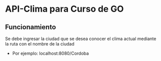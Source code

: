 # API-Clima para Curso de GO
## Funcionamiento
Se debe ingresar la ciudad que se desea conocer el clima actual mediante la ruta con el nombre de la ciudad
- Por ejemplo: localhost:8080/Cordoba
